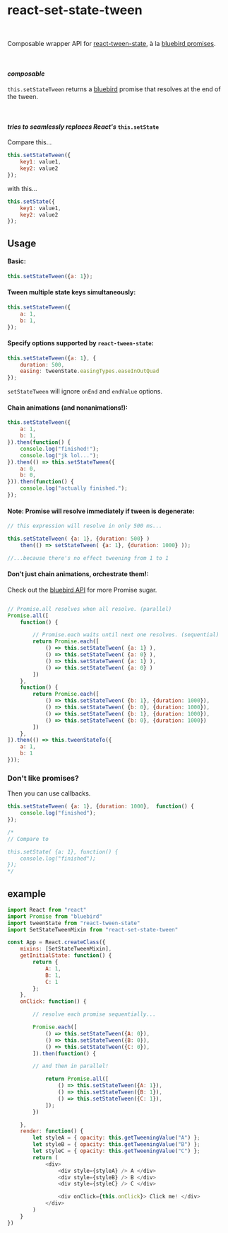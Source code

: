 # react-set-state-tween

</br>

Composable wrapper API for [react-tween-state](https://github.com/chenglou/react-tween-state), à la [bluebird promises](https://github.com/petkaantonov/bluebird).

</br>

#### *composable*

`this.setStateTween` returns a [bluebird](https://github.com/petkaantonov/bluebird) promise that resolves at the end of the tween.

</br>

#### *tries to seamlessly replaces React's* `this.setState`

Compare this...
```javascript
this.setStateTween({
    key1: value1,
    key2: value2
});
```
with this...
```javascript
this.setState({
    key1: value1,
    key2: value2
});
```





## Usage

#### Basic:
```javascript
this.setStateTween({a: 1});
```


#### Tween multiple state keys simultaneously:
```javascript
this.setStateTween({
    a: 1,
    b: 1,
});
```

#### Specify options supported by `react-tween-state`:
```javascript
this.setStateTween({a: 1}, {
    duration: 500,
    easing: tweenState.easingTypes.easeInOutQuad
});
```
`setStateTween` will ignore `onEnd` and `endValue` options.


#### Chain animations (and nonanimations!):
```javascript
this.setStateTween({
    a: 1,
    b: 1,
}).then(function() {
    console.log("finished!");
    console.log("jk lol...");
}).then(() => this.setStateTween({
    a: 0,
    b: 0,
})).then(function() {
    console.log("actually finished.");
});
```

#### Note: Promise will resolve immediately if tween is degenerate:

```javascript
// this expression will resolve in only 500 ms...

this.setStateTween( {a: 1}, {duration: 500} )
    then(() => setStateTween( {a: 1}, {duration: 1000} ));

//...because there's no effect tweening from 1 to 1
```

#### Don't just chain animations, orchestrate them!:
Check out the [bluebird API](https://github.com/petkaantonov/bluebird/blob/master/API.md) for more Promise sugar.
```javascript

// Promise.all resolves when all resolve. (parallel)
Promise.all([
    function() {

        // Promise.each waits until next one resolves. (sequential)
        return Promise.each([
            () => this.setStateTween( {a: 1} ),
            () => this.setStateTween( {a: 0} ),
            () => this.setStateTween( {a: 1} ),
            () => this.setStateTween( {a: 0} )
        ])
    },
    function() {
        return Promise.each([
            () => this.setStateTween( {b: 1}, {duration: 1000}),
            () => this.setStateTween( {b: 0}, {duration: 1000}),
            () => this.setStateTween( {b: 1}, {duration: 1000}),
            () => this.setStateTween( {b: 0}, {duration: 1000})
        ])
    },
]).then(() => this.tweenStateTo({
    a: 1,
    b: 1
}));
```

### Don't like promises?

Then you can use callbacks.

```javascript
this.setStateTween( {a: 1}, {duration: 1000},  function() {
    console.log("finished");
});

/*
// Compare to

this.setState( {a: 1}, function() {
    console.log("finished");
});
*/
```




## example

```javascript
import React from "react"
import Promise from "bluebird"
import tweenState from "react-tween-state"
import SetStateTweenMixin from "react-set-state-tween"

const App = React.createClass({
    mixins: [SetStateTweenMixin],
    getInitialState: function() {
        return {
            A: 1,
            B: 1,
            C: 1
        };
    },
    onClick: function() {

        // resolve each promise sequentially...

        Promise.each([
            () => this.setStateTween({A: 0}),
            () => this.setStateTween({B: 0}),
            () => this.setStateTween({C: 0}),
        ]).then(function() {

        // and then in parallel!

            return Promise.all([
                () => this.setStateTween({A: 1}),
                () => this.setStateTween({B: 1}),
                () => this.setStateTween({C: 1}),
            ]);
        })

    },
    render: function() {
        let styleA = { opacity: this.getTweeningValue("A") };
        let styleB = { opacity: this.getTweeningValue("B") };
        let styleC = { opacity: this.getTweeningValue("C") };
        return (
            <div>
                <div style={styleA} /> A </div>
                <div style={styleB} /> B </div>
                <div style={styleC} /> C </div>

                <div onClick={this.onClick}> Click me! </div>
            </div>
        )
    }
})
```

